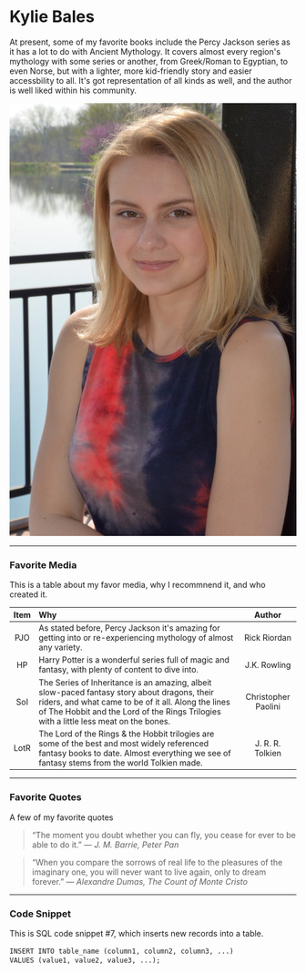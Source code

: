 # Kylie Bales

At present, some of my favorite books include the Percy Jackson series as it has a lot to do with Ancient Mythology. It covers almost every region's mythology with some series or another, from Greek/Roman to Egyptian, to even Norse, but with a lighter, more kid-friendly story and easier accessbility to all. It's got representation of all kinds as well, and the author is well liked within his community. 

![A Picture of Me](me.jpg)

---

### Favorite Media

This is a table about my favor media, why I recommnend it, and who created it.

| Item | Why | Author |
| :---: | :--- | :---: |
| PJO | As stated before, Percy Jackson it's amazing for getting into or re-experiencing mythology of almost any variety. | Rick Riordan |
| HP | Harry Potter is a wonderful series full of magic and fantasy, with plenty of content to dive into. | J.K. Rowling |
| SoI | The Series of Inheritance is an amazing, albeit slow-paced fantasy story about dragons, their riders, and what came to be of it all. Along the lines of The Hobbit and the Lord of the Rings Trilogies with a little less meat on the bones. | Christopher Paolini
| LotR | The Lord of the Rings & the Hobbit trilogies are some of the best and most widely referenced fantasy books to date. Almost everything we see of fantasy stems from the world Tolkien made. | J. R. R. Tolkien

---

### Favorite Quotes
A few of my favorite quotes
> “The moment you doubt whether you can fly, you cease for ever to be able to do it.” ― *J. M. Barrie, Peter Pan*

> “When you compare the sorrows of real life to the pleasures of the imaginary one, you will never want to live again, only to dream forever.” ― *Alexandre Dumas, The Count of Monte Cristo*

---

### Code Snippet

This is SQL code snippet #7, which inserts new records into a table.

```
INSERT INTO table_name (column1, column2, column3, ...)
VALUES (value1, value2, value3, ...);
```